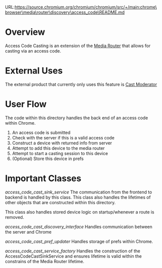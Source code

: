 URL:https://source.chromium.org/chromium/chromium/src/+/main:chrome\browser\media\router\discovery\access_code\README.md
# Overview
Access Code Casting is an extension of the [Media Router](http://www.chromium.org/developers/design-documents/media-router) that allows for casting via an access code.

# External Uses
The external product that currently only uses this feature is [Cast Moderator](g.co/castmoderator/setup)

# User Flow
The code within this directory handles the back end of an access code within
Chrome.
1) An access code is submitted
2) Check with the server if this is a valid access code
3) Construct a device with returned info from server
4) Attempt to add this device to the media router
5) Attempt to start a casting session to this device
6) (Optional) Store this device in prefs

# Important Classes
*access_code_cast_sink_service*
The communication from the frontend to backend is handled by this class. This
class also handles the lifetimes of other objects that are constructed within
this directory.

This class also handles stored device logic on startup/whenever a route is
removed.

*access_code_cast_discovery_interface*
Handles communication between the server and Chrome

*access_code_cast_pref_updater*
Handles storage of prefs within Chrome.

*access_code_cast_service_factory*
Handles the construction of the AccessCodeCastSinkService and ensures lifetime
is valid within the constrains of the Media Router lifetime.
